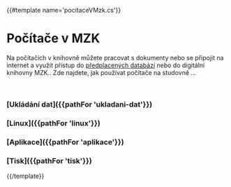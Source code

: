 {{#template name='pocitaceVMzk.cs'}}

# Počítače v MZK

Na počítačích v knihovně můžete pracovat s dokumenty nebo se připojit na internet a využít přístup do 
<a href="https://www.mzk.cz/katalogy-databaze/databaze" target="_blank">předplacených databází</a>
nebo do digitální knihovny MZK.. 
Zde najdete, jak používat počítače na studovně …

<br>

### [Ukládání dat]({{pathFor 'ukladani-dat'}})
### [Linux]({{pathFor 'linux'}})
### [Aplikace]({{pathFor 'aplikace'}})
### [Tisk]({{pathFor 'tisk'}})

{{/template}}